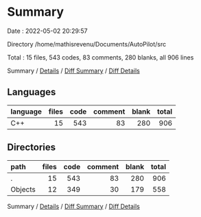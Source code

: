 # Summary

Date : 2022-05-02 20:29:57

Directory /home/mathisrevenu/Documents/AutoPilot/src

Total : 15 files,  543 codes, 83 comments, 280 blanks, all 906 lines

Summary / [Details](details.md) / [Diff Summary](diff.md) / [Diff Details](diff-details.md)

## Languages
| language | files | code | comment | blank | total |
| :--- | ---: | ---: | ---: | ---: | ---: |
| C++ | 15 | 543 | 83 | 280 | 906 |

## Directories
| path | files | code | comment | blank | total |
| :--- | ---: | ---: | ---: | ---: | ---: |
| . | 15 | 543 | 83 | 280 | 906 |
| Objects | 12 | 349 | 30 | 179 | 558 |

Summary / [Details](details.md) / [Diff Summary](diff.md) / [Diff Details](diff-details.md)